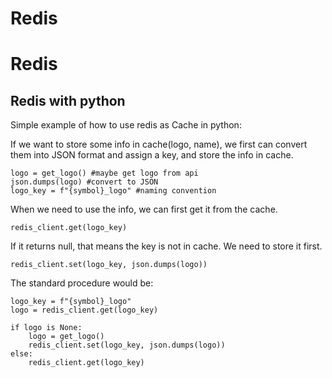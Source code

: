 # Redis




# Redis 


## Redis with python

Simple example of how to use redis as Cache in python:

If we want to store some info in cache(logo, name), we first can convert them into JSON format and assign a key, and store the info in cache.

```
logo = get_logo() #maybe get logo from api
json.dumps(logo) #convert to JSON
logo_key = f"{symbol}_logo" #naming convention
```
When we need to use the info, we can first get it from the cache.
```
redis_client.get(logo_key)
```
If it returns null, that means the key is not in cache. We need to store it first.

```
redis_client.set(logo_key, json.dumps(logo))
```

The standard procedure would be:

```
logo_key = f"{symbol}_logo"
logo = redis_client.get(logo_key)

if logo is None:
    logo = get_logo()
    redis_client.set(logo_key, json.dumps(logo))
else:
    redis_client.get(logo_key)
    
```

